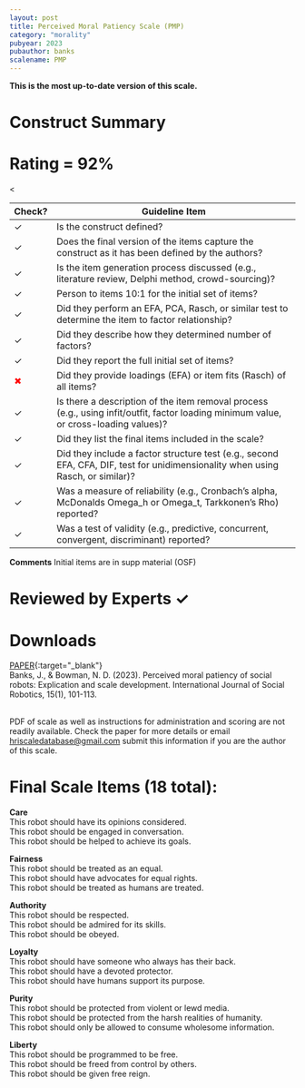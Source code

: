 ```yaml
---
layout: post
title: Perceived Moral Patiency Scale (PMP)
category: "morality"
pubyear: 2023
pubauthor: banks
scalename: PMP
---
```


**This is the most up-to-date version of this scale.**

# Construct Summary


# Rating = 92% 

<table>
  <thead>
    <tr>
      <th>Check?</th>
      <th>Guideline Item</th>
    </tr>
  </thead>
  <tbody>
    <tr>
      <td>&#10003;</td>
      <td>Is the construct defined?</td>
    </tr>
    <tr>
      <td>&#10003;</td>
      <td>Does the final version of the items capture the construct as it has been defined by the authors?</td>
    </tr>
    <tr>
      <td>&#10003;</td>
      <td>Is the item generation process discussed (e.g., literature review, Delphi method, crowd-sourcing)?</td>
    </tr>
    <tr>
      <td>&#10003;</td>
      <td>Person to items 10:1 for the initial set of items?</td>
    </tr>
    <tr>
      <td>&#10003;</td>
      <td>Did they perform an EFA, PCA, Rasch, or similar test to determine the item to factor relationship?</td>
    </tr>
    <tr>
      <td>&#10003;</td>
      <td>Did they describe how they determined number of factors?</td>
    </tr>
    <tr>
      <td>&#10003;</td>
      <td>Did they report the full initial set of items?</td>
    </tr>
    <tr>
      <td style="color: red;">&#10006;</td>
      <td>Did they provide loadings (EFA) or item fits (Rasch) of all items?</td>
    </tr>
    <tr>
      <<td>&#10003;</td>
      <td>Is there a description of the item removal process (e.g., using infit/outfit, factor loading minimum value, or cross-loading values)?</td>
    </tr>
    <tr>
      <td>&#10003;</td>
      <td>Did they list the final items included in the scale?</td>
    </tr>
    <tr>
      <td>&#10003;</td>
      <td>Did they include a factor structure test (e.g., second EFA, CFA, DIF, test for unidimensionality when using Rasch, or similar)?</td>
    </tr>
    <tr>
      <td>&#10003;</td>
      <td>Was a measure of reliability (e.g., Cronbach’s alpha, McDonalds Omega_h or Omega_t, Tarkkonen’s Rho) reported?</td>
    </tr>
    <tr>
      <td>&#10003;</td>
      <td>Was a test of validity (e.g., predictive, concurrent, convergent, discriminant) reported?</td>
    </tr>
  </tbody>
</table>

**Comments**
Initial items are in supp material (OSF)

# Reviewed by Experts &#10003;

# Downloads
[PAPER](https://link.springer.com/article/10.1007/s12369-022-00950-6){:target="_blank"}
<br>Banks, J., & Bowman, N. D. (2023). Perceived moral patiency of social robots: Explication and scale development. International Journal of Social Robotics, 15(1), 101-113.

<br>PDF of scale as well as instructions for administration and scoring are not readily available. Check the paper for more details or email hriscaledatabase@gmail.com submit this information if you are the author of this scale.

# Final Scale Items (18 total):

**Care**
<br>This robot should have its opinions considered.
<br>This robot should be engaged in conversation. 
<br>This robot should be helped to achieve its goals.

**Fairness**
<br>This robot should be treated as an equal.
<br>This robot should have advocates for equal rights.
<br>This robot should be treated as humans are treated.

**Authority**
<br>This robot should be respected.
<br>This robot should be admired for its skills.
<br>This robot should be obeyed.

**Loyalty**
<br>This robot should have someone who always has their back.
<br>This robot should have a devoted protector.
<br>This robot should have humans support its purpose.

**Purity**
<br>This robot should be protected from violent or lewd media.
<br>This robot should be protected from the harsh realities of humanity.
<br>This robot should only be allowed to consume wholesome information.

**Liberty** 
<br>This robot should be programmed to be free.
<br>This robot should be freed from control by others. 
<br>This robot should be given free reign.